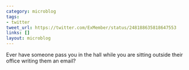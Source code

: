 ```yaml
---
category: microblog
tags:
- twitter
tweet_url: https://twitter.com/ExMember/status/248188635818647553
links: []
layout: microblog
---
```

Ever have someone pass you in the hall while you are sitting outside their office writing them an email?
